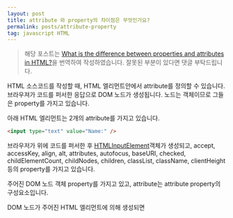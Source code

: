 ```yaml
---
layout: post
title: attribute 와 property의 차이점은 무엇인가요?
permalink: posts/attribute-property
tag: javascript HTML
---
```


> 해당 포스트는 [What is the difference between properties and attributes in HTML?](https://stackoverflow.com/questions/6003819/what-is-the-difference-between-properties-and-attributes-in-html)을 번역하여 작성하였습니다. 잘못된 부분이 있다면 댓글 부탁드립니다.

HTML 소스코드를 작성할 때, HTML 엘리먼트안에서 attribute를 정의할 수 있습니다. 브라우져가 코드를 퍼서한 응답으로 DOM 노드가 생성됩니다. 노드는 객체이므로 그들은 property를 가지고 있습니다.

아래 HTML 엘리먼트는 2개의 attribute를 가지고 있습니다.

```html
<input type="text" value="Name:" />
```

브라우저가 위에 코드를 퍼서한 후 [HTMLInputElement](https://developer.mozilla.org/en-US/docs/Web/API/HTMLInputElement)객체가 생성되고, accept, accessKey, align, alt, attributes, autofocus, baseURI, checked, childElementCount, childNodes, children, classList, className, clientHeight 등의 property를 가지고 있습니다.

주어진 DOM 노드 객체 property를 가지고 있고, attribute는 attribute property의 구성요소입니다.

DOM 노드가 주어진 HTML 엘리먼트에 의해 생성되면
